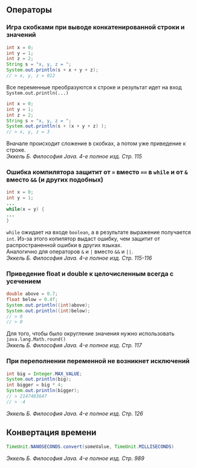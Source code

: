## Операторы
### Игра скобками при выводе конкатенированной строки и значений
```java
int x = 0;
int y = 1;
int z = 2;
String s = "x, y, z = ";
System.out.println(s + x + y + z);
// > x, y, z = 012
```
Все переменные преобразуются к строке и результат идет на вход `System.out.println(...)`
```java
int x = 0;
int y = 1;
int z = 2;
String s = "x, y, z = ";
System.out.println(s + (x + y + z) );
// > x, y, z = 3
```
Вначале происходит сложение в скобках, а потом уже приведение к строке.<br/>
_Эккель Б. Философия Java. 4-е полное изд. Стр. 115_

### Ошибка компилятора защитит от `=` вместо `==` в `while` и от `&` вместо `&&` (и других подобных)
```java
int x = 0;
int y = 1;
...
while(x = y) {
...
}
```
`while` ожидает на входе `boolean`, а в результате выражение получается `int`. Из-за этого копилятор выдаст ошибку, чем защитит от распространенной ошибки в других языках.<br/>
Аналогично для операторов `&` и `|` вместо `&&` и `||`.<br/>
_Эккель Б. Философия Java. 4-е полное изд. Стр. 115-116_

### Приведение float и double к целочисленным всегда с усечением
```java
double above = 0.7;
float below = 0.4f;
System.out.println((int)above);
System.out.println((int)below);
// > 0
// > 0
```
Для того, чтобы было округление значения нужно использовать `java.lang.Math.round()`<br/>
_Эккель Б. Философия Java. 4-е полное изд. Стр. 117_

### При переполнении переменной не возникнет исключений
```java
int big = Integer.MAX_VALUE;
System.out.println(big);
int bigger = big * 4;
System.out.println(bigger);
// > 2147483647
// > -4
```
_Эккель Б. Философия Java. 4-е полное изд. Стр. 126_

## Конвертация времени
```java
TimeUnit.NANOSECONDS.convert(someValue, TimeUnit.MILLISECONDS)
```
_Эккель Б. Философия Java. 4-е полное изд. Стр. 989_